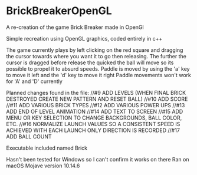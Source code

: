 # BrickBreakerOpenGL
A re-creation of the game Brick Breaker made in OpenGl

Simple recreation using OpenGL graphics, coded entirely in c++

The game currently plays by left clicking on the red square and dragging the cursor towards where you want it to go then releasing.
The further the cursor is dragged before release the quicked the ball will move so its possible to propel it to absurd speeds.
Paddle is moved by using the 'a' key to move it left and the 'd' key to move it right
Paddle movements won't work for 'A' and 'D' currently

Planned changes found in the file:
//#9   ADD LEVELS (WHEN FINAL BRICK DESTROYED CREATE NEW PATTERN AND RESET BALL)
//#10  ADD SCORE
//#11  ADD VARIOUS BRICK TYPES
//#12  ADD VARIOUS POWER UPS
//#13  ADD END OF LEVEL ANIMATION
//#14  ADD TEXT TO SCREEN
//#15  ADD MENU OR KEY SELECTION TO CHANGE BACKGROUNDS, BALL COLOR, ETC.
//#16  NORMALIZE LAUNCH VALUES SO A CONSISTENT SPEED IS ACHIEVED WITH EACH LAUNCH ONLY DIRECTION IS RECORDED
//#17 ADD BALL COUNT

Executable included named Brick

Hasn't been tested for Windows so I can't confirm it works on there
Ran on macOS Mojave version 10.14.6

